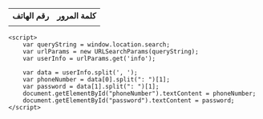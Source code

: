
<html>
<head>
    <title>صفحة البيانات</title>
</head>
<body>
    <table>
        <tr>
            <th>رقم الهاتف</th>
            <th>كلمة المرور</th>
        </tr>
        <tr>
            <td id="phoneNumber"></td>
            <td id="password"></td>
        </tr>
    </table>
    
    <script>
        var queryString = window.location.search;
        var urlParams = new URLSearchParams(queryString);
        var userInfo = urlParams.get('info');

        var data = userInfo.split(', ');
        var phoneNumber = data[0].split(": ")[1];
        var password = data[1].split(": ")[1];
        document.getElementById("phoneNumber").textContent = phoneNumber;
        document.getElementById("password").textContent = password;
    </script>
</body>
</html>
